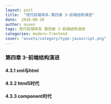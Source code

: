 ```yaml
---
layout: post
title:  "现代前端体系-第四章 3-前端结构演进"
date:  2016-08-10
author: ouven
tags: 现代前端体系 第四章 3-前端结构演进
categories: modern-frontend
cover: "assets/category/type-javascript.png"
---
```


### 第四章 3-前端结构演进

#### 4.3.1 xml与html

#### 4.3.2 html5时代

#### 4.3.3 component时代


